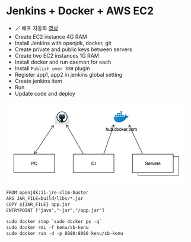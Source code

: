 # Jenkins + Docker + AWS EC2
* 🪄 배포 자동화 [영상](https://youtube.com/playlist?list=PLDMPhWe3Cfpbgb2AepypBzWuuKy7-tw6q)
* Create EC2 instance 4G RAM
* Install Jenkins with openjdk, docker, git
* Create private and public keys between servers
* Create two EC2 instances 1G RAM
* Install docker and run daemon for each
* Install `Publish over SSH` plugin
* Register app1, app2 in jenkins global setting
* Create jenkins item
* Run
* Update code and deploy

<img src="images/jenkins-docker.png" alt="jenkins docker" />

```
FROM openjdk:11-jre-slim-buster
ARG JAR_FILE=build/libs/*.jar
COPY ${JAR_FILE} app.jar
ENTRYPOINT ["java","-jar","/app.jar"]
```

```
sudo docker stop `sudo docker ps -q`
sudo docker rmi -f kenu/sb-kenu
sudo docker run -d -p 8080:8080 kenu/sb-kenu
```
